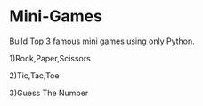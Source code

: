 # Mini-Games

Build Top 3 famous mini games using only Python.

1)Rock,Paper,Scissors

2)Tic,Tac,Toe

3)Guess The Number
